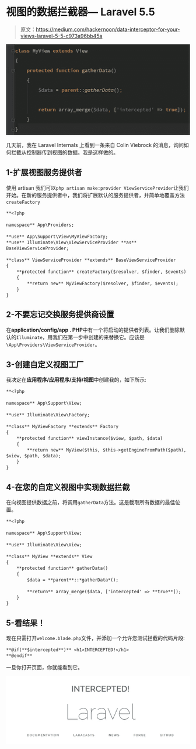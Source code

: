 # 视图的数据拦截器— Laravel 5.5

> 原文：<https://medium.com/hackernoon/data-interceptor-for-your-views-laravel-5-5-c973a96bb45a>

![](img/534006b166d6240d0a64568a53bfe828.png)

几天前，我在 Laravel Internals 上看到一条来自 Colin Viebrock 的消息，询问如何拦截从控制器传到视图的数据。我是这样做的。

## 1-扩展视图服务提供者

使用 artisan 我们可以`php artisan make:provider ViewServiceProvider`让我们开始。在新的服务提供者中，我们将扩展默认的服务提供者，并简单地覆盖方法`createFactory`

```
**<?php

namespace** App\Providers;

**use** App\Support\View\MyViewFactory;
**use** Illuminate\View\ViewServiceProvider **as** BaseViewServiceProvider;

**class** ViewServiceProvider **extends** BaseViewServiceProvider
{
    **protected function** createFactory($resolver, $finder, $events)
    {
        **return new** MyViewFactory($resolver, $finder, $events);
    }
}
```

## 2-不要忘记交换服务提供商设置

在**application/config/app . PHP**中有一个将启动的提供者列表。让我们删除默认的`Illuminate`，用我们在第一步中创建的来替换它。应该是`\App\Providers\ViewServiceProvider`。

## 3-创建自定义视图工厂

我决定在**应用程序/应用程序/支持/视图**中创建我的，如下所示:

```
**<?php

namespace** App\Support\View;

**use** Illuminate\View\Factory;

**class** MyViewFactory **extends** Factory
{
    **protected function** viewInstance($view, $path, $data)
    {
        **return new** MyView($this, $this->getEngineFromPath($path), $view, $path, $data);
    }
}
```

## 4-在您的自定义视图中实现数据拦截

在向视图提供数据之前，将调用`gatherData`方法。这是截取所有数据的最佳位置。

```
**<?php

namespace** App\Support\View;

**use** Illuminate\View\View;

**class** MyView **extends** View
{
    **protected function** gatherData()
    {
        $data = **parent**::*gatherData*();

        **return** array_merge($data, ['intercepted' => **true**]);
    }
}
```

## 5-看结果！

现在只需打开`welcome.blade.php`文件，并添加一个允许您测试拦截的代码片段:

```
**@if(**$intercepted**)** <h1>INTERCEPTED!</h1>
**@endif**
```

一旦你打开页面，你就能看到它。

![](img/678baeffb916d79a5f0c3d175446d4f5.png)